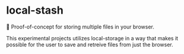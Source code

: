# local-stash
💾 Proof-of-concept for storing multiple files in your browser.

This experimental projects utilizes local-storage in a way that makes it possible for the user to save and retreive files from just the browser.
